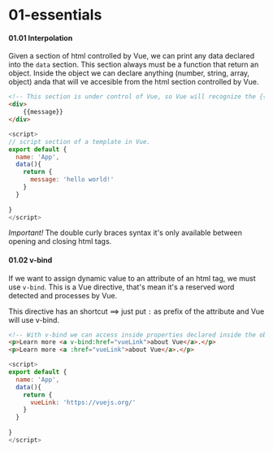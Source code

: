 # 01-essentials

#### 01.01 Interpolation

Given a section of html controlled by Vue, we can print any data declared into the ```data``` section. This section always must be a function that return an object. Inside the object we can declare anything (number, string, array, object) anda that will ve accesible from the html section controlled by Vue.

```html
<!-- This section is under control of Vue, so Vue will recognize the {{ }} operator and will process what it's inside -->
<div>
    {{message}}
</div>
```

```javascript
<script>
// script section of a template in Vue.
export default {
  name: 'App',
  data(){
    return {
      message: 'hello world!'
    }
  }
  
}
</script>
```

*Important!* The double curly braces syntax it's only available between opening and closing html tags.

#### 01.02 v-bind

If we want to assign dynamic value to an attribute of an html tag, we must use ```v-bind```. This is a Vue directive, that's mean it's a reserved word detected and processes by Vue.

This directive has an shortcut ==> just put ```:``` as prefix of the attribute and Vue will use v-bind.
```html
<!-- With v-bind we can access inside properties declared inside the objects that returns the data function -->
<p>Learn more <a v-bind:href="vueLink">about Vue</a>.</p>
<p>Learn more <a :href="vueLink">about Vue</a>.</p>
```
```Javascript
<script>
export default {
  name: 'App',
  data(){
    return {
      vueLink: 'https://vuejs.org/'
    }
  }
  
}
</script>
```

